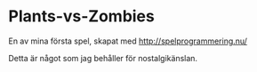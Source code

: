 # Plants-vs-Zombies
En av mina första spel, skapat med http://spelprogrammering.nu/

Detta är något som jag behåller för nostalgikänslan. 
